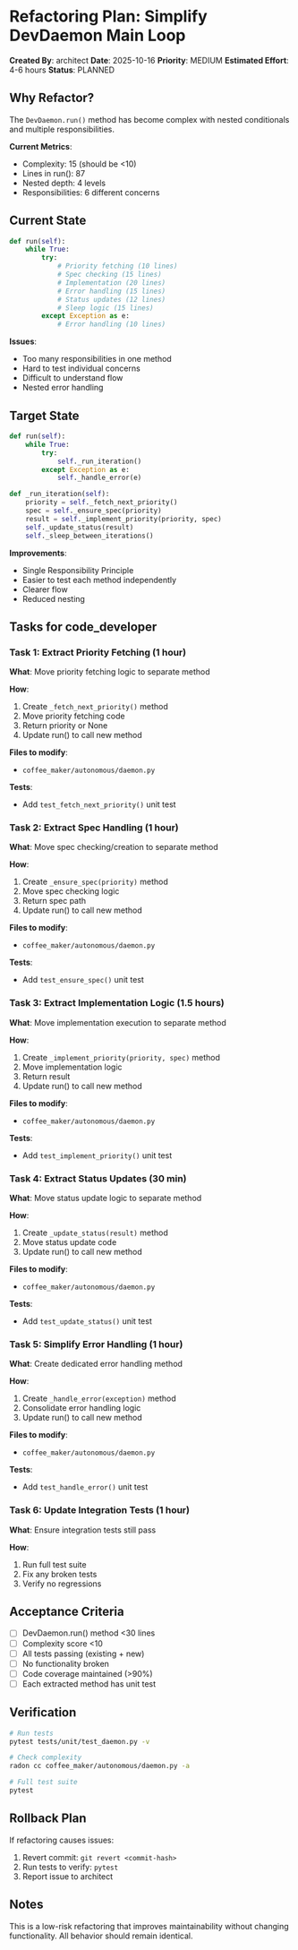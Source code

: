 # Refactoring Plan: Simplify DevDaemon Main Loop

**Created By**: architect
**Date**: 2025-10-16
**Priority**: MEDIUM
**Estimated Effort**: 4-6 hours
**Status**: PLANNED

## Why Refactor?

The `DevDaemon.run()` method has become complex with nested conditionals and multiple responsibilities.

**Current Metrics**:
- Complexity: 15 (should be <10)
- Lines in run(): 87
- Nested depth: 4 levels
- Responsibilities: 6 different concerns

## Current State

```python
def run(self):
    while True:
        try:
            # Priority fetching (10 lines)
            # Spec checking (15 lines)
            # Implementation (20 lines)
            # Error handling (15 lines)
            # Status updates (12 lines)
            # Sleep logic (15 lines)
        except Exception as e:
            # Error handling (10 lines)
```

**Issues**:
- Too many responsibilities in one method
- Hard to test individual concerns
- Difficult to understand flow
- Nested error handling

## Target State

```python
def run(self):
    while True:
        try:
            self._run_iteration()
        except Exception as e:
            self._handle_error(e)

def _run_iteration(self):
    priority = self._fetch_next_priority()
    spec = self._ensure_spec(priority)
    result = self._implement_priority(priority, spec)
    self._update_status(result)
    self._sleep_between_iterations()
```

**Improvements**:
- Single Responsibility Principle
- Easier to test each method independently
- Clearer flow
- Reduced nesting

## Tasks for code_developer

### Task 1: Extract Priority Fetching (1 hour)

**What**: Move priority fetching logic to separate method

**How**:
1. Create `_fetch_next_priority()` method
2. Move priority fetching code
3. Return priority or None
4. Update run() to call new method

**Files to modify**:
- `coffee_maker/autonomous/daemon.py`

**Tests**:
- Add `test_fetch_next_priority()` unit test

### Task 2: Extract Spec Handling (1 hour)

**What**: Move spec checking/creation to separate method

**How**:
1. Create `_ensure_spec(priority)` method
2. Move spec checking logic
3. Return spec path
4. Update run() to call new method

**Files to modify**:
- `coffee_maker/autonomous/daemon.py`

**Tests**:
- Add `test_ensure_spec()` unit test

### Task 3: Extract Implementation Logic (1.5 hours)

**What**: Move implementation execution to separate method

**How**:
1. Create `_implement_priority(priority, spec)` method
2. Move implementation logic
3. Return result
4. Update run() to call new method

**Files to modify**:
- `coffee_maker/autonomous/daemon.py`

**Tests**:
- Add `test_implement_priority()` unit test

### Task 4: Extract Status Updates (30 min)

**What**: Move status update logic to separate method

**How**:
1. Create `_update_status(result)` method
2. Move status update code
3. Update run() to call new method

**Files to modify**:
- `coffee_maker/autonomous/daemon.py`

**Tests**:
- Add `test_update_status()` unit test

### Task 5: Simplify Error Handling (1 hour)

**What**: Create dedicated error handling method

**How**:
1. Create `_handle_error(exception)` method
2. Consolidate error handling logic
3. Update run() to call new method

**Files to modify**:
- `coffee_maker/autonomous/daemon.py`

**Tests**:
- Add `test_handle_error()` unit test

### Task 6: Update Integration Tests (1 hour)

**What**: Ensure integration tests still pass

**How**:
1. Run full test suite
2. Fix any broken tests
3. Verify no regressions

## Acceptance Criteria

- [ ] DevDaemon.run() method <30 lines
- [ ] Complexity score <10
- [ ] All tests passing (existing + new)
- [ ] No functionality broken
- [ ] Code coverage maintained (>90%)
- [ ] Each extracted method has unit test

## Verification

```bash
# Run tests
pytest tests/unit/test_daemon.py -v

# Check complexity
radon cc coffee_maker/autonomous/daemon.py -a

# Full test suite
pytest
```

## Rollback Plan

If refactoring causes issues:
1. Revert commit: `git revert <commit-hash>`
2. Run tests to verify: `pytest`
3. Report issue to architect

## Notes

This is a low-risk refactoring that improves maintainability without changing functionality. All behavior should remain identical.
